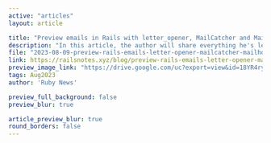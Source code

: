 ```yaml
---
active: "articles"
layout: article

title: "Preview emails in Rails with letter_opener, MailCatcher and MailHog"
description: "In this article, the author will share everything he's learned about email previewing in Rails and show you how to quickly preview emails in your Ruby on Rails apps, using each of these methods (mailer previews, letter_opener, MailCatcher and MailHog)"
file: "2023-08-09-preview-rails-emails-letter-opener-mailcatcher-mailhog.md"
link: https://railsnotes.xyz/blog/preview-rails-emails-letter-opener-mailcatcher-mailhog
preview_image_link: "https://drive.google.com/uc?export=view&id=18YR4ryy7sH8p3__TLI-xDtmxLfz6_1gc"
tags: Aug2023
author: 'Ruby News'

preview_full_background: false
preview_blur: true

article_preview_blur: true
round_borders: false
---
```

